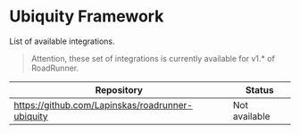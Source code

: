 # Ubiquity Framework
List of available integrations.

> Attention, these set of integrations is currently available for v1.* of RoadRunner.

Repository | Status
--- | ---
https://github.com/Lapinskas/roadrunner-ubiquity | Not available